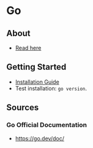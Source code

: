 # Go

## About

* [Read here](https://go.dev/doc/)

## Getting Started

* [Installation Guide](https://go.dev/doc/)
* Test installation: `go version`.

## Sources

### Go Official Documentation

* https://go.dev/doc/
